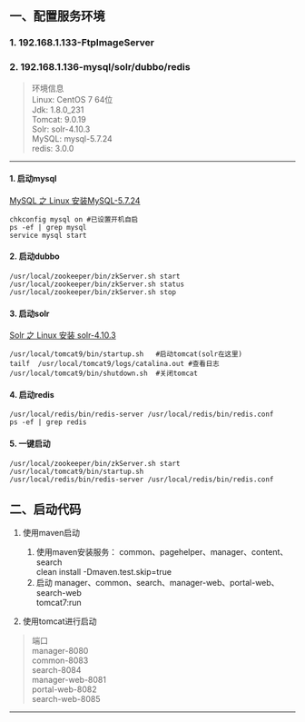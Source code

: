 ## 一、配置服务环境
### 1. 192.168.1.133-FtpImageServer
### 2. 192.168.1.136-mysql/solr/dubbo/redis

> 环境信息 \
> Linux: CentOS 7 64位 \
> Jdk: 1.8.0_231 \
> Tomcat: 9.0.19 \
> Solr: solr-4.10.3 \
> MySQL: mysql-5.7.24 \
> redis: 3.0.0
---

#### 1. 启动mysql
[MySQL 之 Linux 安装MySQL-5.7.24](https://blog.csdn.net/vihem/article/details/123171414)
```
chkconfig mysql on #已设置开机自启
ps -ef | grep mysql
service mysql start
```

#### 2. 启动dubbo
```
/usr/local/zookeeper/bin/zkServer.sh start
/usr/local/zookeeper/bin/zkServer.sh status
/usr/local/zookeeper/bin/zkServer.sh stop
```

#### 3. 启动solr
[Solr 之 Linux 安装 solr-4.10.3](https://blog.csdn.net/vihem/article/details/121332502)
```
/usr/local/tomcat9/bin/startup.sh   #启动tomcat(solr在这里)
tailf  /usr/local/tomcat9/logs/catalina.out #查看日志
/usr/local/tomcat9/bin/shutdown.sh  #关闭tomcat
```

#### 4. 启动redis
```
/usr/local/redis/bin/redis-server /usr/local/redis/bin/redis.conf
ps -ef | grep redis
```

#### 5. 一键启动
```
/usr/local/zookeeper/bin/zkServer.sh start
/usr/local/tomcat9/bin/startup.sh
/usr/local/redis/bin/redis-server /usr/local/redis/bin/redis.conf
```

## 二、启动代码
1. 使用maven启动
   1. 使用maven安装服务： common、pagehelper、manager、content、search\
      clean install -Dmaven.test.skip=true
   2. 启动 manager、common、search、manager-web、portal-web、search-web\
      tomcat7:run

2. 使用tomcat进行启动

> 端口 \
> manager-8080 \
> common-8083 \
> search-8084 \
> manager-web-8081 \
> portal-web-8082 \
> search-web-8085
---